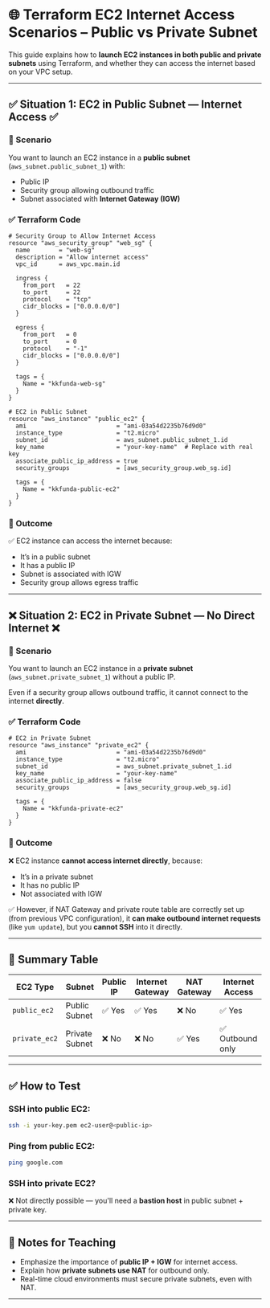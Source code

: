 # 🌐 Terraform EC2 Internet Access Scenarios – Public vs Private Subnet

This guide explains how to **launch EC2 instances in both public and private subnets** using Terraform, and whether they can access the internet based on your VPC setup.

---

## ✅ Situation 1: EC2 in Public Subnet — Internet Access ✅

### 📘 Scenario

You want to launch an EC2 instance in a **public subnet** (`aws_subnet.public_subnet_1`) with:
- Public IP
- Security group allowing outbound traffic
- Subnet associated with **Internet Gateway (IGW)**

### ✅ Terraform Code

```hcl
# Security Group to Allow Internet Access
resource "aws_security_group" "web_sg" {
  name        = "web-sg"
  description = "Allow internet access"
  vpc_id      = aws_vpc.main.id

  ingress {
    from_port   = 22
    to_port     = 22
    protocol    = "tcp"
    cidr_blocks = ["0.0.0.0/0"]
  }

  egress {
    from_port   = 0
    to_port     = 0
    protocol    = "-1"
    cidr_blocks = ["0.0.0.0/0"]
  }

  tags = {
    Name = "kkfunda-web-sg"
  }
}

# EC2 in Public Subnet
resource "aws_instance" "public_ec2" {
  ami                         = "ami-03a54d2235b76d9d0"
  instance_type               = "t2.micro"
  subnet_id                   = aws_subnet.public_subnet_1.id
  key_name                    = "your-key-name"  # Replace with real key
  associate_public_ip_address = true
  security_groups             = [aws_security_group.web_sg.id]

  tags = {
    Name = "kkfunda-public-ec2"
  }
}
````

### 🧠 Outcome

✅ EC2 instance can access the internet because:

* It’s in a public subnet
* It has a public IP
* Subnet is associated with IGW
* Security group allows egress traffic

---

## ❌ Situation 2: EC2 in Private Subnet — No Direct Internet ❌

### 📘 Scenario

You want to launch an EC2 instance in a **private subnet** (`aws_subnet.private_subnet_1`) without a public IP.

Even if a security group allows outbound traffic, it cannot connect to the internet **directly**.

### ✅ Terraform Code

```hcl
# EC2 in Private Subnet
resource "aws_instance" "private_ec2" {
  ami                         = "ami-03a54d2235b76d9d0"
  instance_type               = "t2.micro"
  subnet_id                   = aws_subnet.private_subnet_1.id
  key_name                    = "your-key-name"
  associate_public_ip_address = false
  security_groups             = [aws_security_group.web_sg.id]

  tags = {
    Name = "kkfunda-private-ec2"
  }
}
```

### 🧠 Outcome

❌ EC2 instance **cannot access internet directly**, because:

* It’s in a private subnet
* It has no public IP
* Not associated with IGW

✅ However, if NAT Gateway and private route table are correctly set up (from previous VPC configuration), it **can make outbound internet requests** (like `yum update`), but you **cannot SSH** into it directly.

---

## 🔁 Summary Table

| EC2 Type      | Subnet         | Public IP | Internet Gateway | NAT Gateway | Internet Access |
| ------------- | -------------- | --------- | ---------------- | ----------- | --------------- |
| `public_ec2`  | Public Subnet  | ✅ Yes     | ✅ Yes            | ❌ No        | ✅ Yes           |
| `private_ec2` | Private Subnet | ❌ No      | ❌ No             | ✅ Yes       | ✅ Outbound only |

---

## ✅ How to Test

### SSH into public EC2:

```bash
ssh -i your-key.pem ec2-user@<public-ip>
```

### Ping from public EC2:

```bash
ping google.com
```

### SSH into private EC2?

❌ Not directly possible — you'll need a **bastion host** in public subnet + private key.

---

## 📌 Notes for Teaching

* Emphasize the importance of **public IP + IGW** for internet access.
* Explain how **private subnets use NAT** for outbound only.
* Real-time cloud environments must secure private subnets, even with NAT.

---

